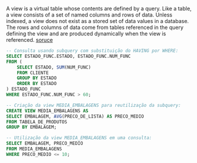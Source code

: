 A view is a virtual table whose contents are defined by a query. Like a table, a view consists of a set of named columns and rows of data. Unless indexed, a view does not exist as a stored set of data values in a database. The rows and columns of data come from tables referenced in the query defining the view and are produced dynamically when the view is referenced. [soruce](https://learn.microsoft.com/en-us/sql/relational-databases/views/views?view=sql-server-ver16)

```sql
-- Consulta usando subquery com substituição do HAVING por WHERE:
SELECT ESTADO_FUNC.ESTADO, ESTADO_FUNC.NUM_FUNC
FROM (
    SELECT ESTADO, SUM(NUM_FUNC)
    FROM CLIENTE
    GROUP BY ESTADO
    ORDER BY ESTADO
) ESTADO_FUNC
WHERE ESTADO_FUNC.NUM_FUNC > 60;

-- Criação da view MEDIA_EMBALAGENS para reutilização da subquery:
CREATE VIEW MEDIA_EMBALAGENS AS
SELECT EMBALAGEM, AVG(PRECO_DE_LISTA) AS PRECO_MEDIO
FROM TABELA_DE_PRODUTOS
GROUP BY EMBALAGEM;

-- Utilização da view MEDIA_EMBALAGENS em uma consulta:
SELECT EMBALAGEM, PRECO_MEDIO
FROM MEDIA_EMBALAGENS
WHERE PRECO_MEDIO <= 10;
```

